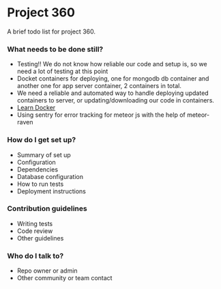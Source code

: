 # Project 360 #

A brief todo list for project 360.

### What needs to be done still? ###

* Testing!! We do not know how reliable our code and setup is, so we need a lot of testing at this point
* Docket containers for deploying, one for mongodb db container and another one for app server container, 2 containers in total.
* We need a reliable and automated way to handle deploying updated containers to server, or updating/downloading our code in containers.
* [Learn Docker](https://www.docker.com/)
* Using sentry for error tracking for meteor js with the help of meteor-raven

### How do I get set up? ###

* Summary of set up
* Configuration
* Dependencies
* Database configuration
* How to run tests
* Deployment instructions

### Contribution guidelines ###

* Writing tests
* Code review
* Other guidelines

### Who do I talk to? ###

* Repo owner or admin
* Other community or team contact
